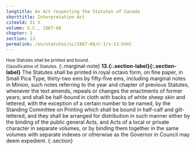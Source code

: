 ```yaml
---
longtitle: An Act respecting the Statutes of Canada
shorttitle: Interpretation Act
citeold: 31 V.
volume: S.C., 1867-68
chapter: 1
section: 13
permalink: /en/statutes/sc/1867-68/c-1/s-13.html
---
```

<small>How Statutes shall be printed and bound.  
Classification of Statutes.</small>
{:.marginal-note}
<strong><a id="s-13"><span>13.</span>{:.section-label}</a>{:.section-label}</strong> The Statutes shall be printed in royal octavo form, on fine paper, in Small Pica Type, thirty-two ems by fifty-five ems, including marginal notes in Minion, such notes referring to the year and chapter of previous Statutes, whenever the text amends, repeals or changes the enactments of former years; and shall be half-bound in cloth with backs of white sheep skin and lettered, with the exception of a certain number to be named, by the Standing Committee on Printing which shall be bound in half-calf and gilt-lettered, and they shall be arranged for distribution in such manner either by the binding of the public general Acts, and Acts of a local or private character in separate volumes, or by binding them together in the same volumes with separate indexes or otherwise as the Governor in Council may deem expedient.
{:.section}